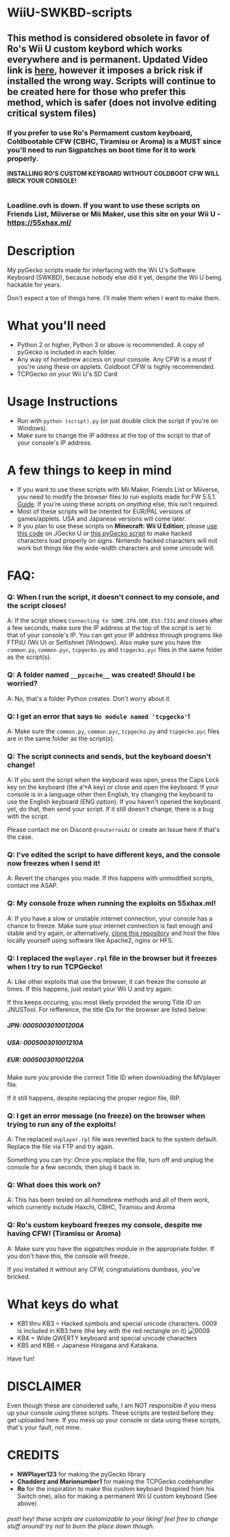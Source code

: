 # WiiU-SWKBD-scripts
## This method is considered obsolete in favor of Ro's Wii U custom keybord which works everywhere and is permanent. Updated Video link is [here](https://www.youtube.com/watch?v=DtZPjN-st8o), however it imposes a brick risk if installed the wrong way. Scripts will continue to be created here for those who prefer this method, which is safer (does not involve editing critical system files)

### If you prefer to use Ro's Permament custom keyboard, Coldbootable CFW (CBHC, Tiramisu or Aroma) is a MUST since you'll need to run Sigpatches on boot time for it to work properly.
**INSTALLING RO'S CUSTOM KEYBOARD WITHOUT COLDBOOT CFW WILL BRICK YOUR CONSOLE!**

# 
### Loadiine.ovh is down. If you want to use these scripts on Friends List, Miiverse or Mii Maker, use this site on your Wii U - https://55xhax.ml/

# Description
My pyGecko scripts made for interfacing with the Wii U's Software Keyboard (SWKBD), because nobody else did it yet, despite the Wii U being hackable for years.

Don't expect a ton of things here. I'll make them when I want to make them.

# What you'll need
- Python 2 or higher, Python 3 or above is recommended. A copy of pyGecko is included in each folder. 
- Any way of homebrew access on your console. Any CFW is a must if you're using these on applets. Coldboot CFW is highly recommended.
- TCPGecko on your Wii U's SD Card

# Usage Instructions
- Run with `python (script).py` (or just double click the script if you're on Windows). 
- Make sure to change the IP address at the top of the script to that of your console's IP address.

# A few things to keep in mind
- If you want to use these scripts with Mii Maker, Friends List or Miiverse, you need to modify the browser files to run exploits made for FW 5.5.1. [Guide](https://gbatemp.net/threads/5-5-2-browser-with-5-5-1-vulnerability-cfw-required.480468/). If you're using these scripts on *anything* else, this isn't required.
- Most of these scripts will be intented for EUR/PAL versions of games/applets. USA and Japanese versions will come later.
- If you plan to use these scripts on **Minecraft: Wii U Edition**, please [use this code](https://raw.githubusercontent.com/RouterRoidz/WiiU-SWKBD-scripts/main/Minecraft%3A%20Wii%20U%20Edition%20(EUR)/MC%20Unlock%20Symbols%20code.txt) on JGecko U or [this pyGecko script](https://raw.githubusercontent.com/RouterRoidz/WiiU-SWKBD-scripts/main/Minecraft%3A%20Wii%20U%20Edition%20(EUR)/MC_UnlockSymbols.py) to make hacked characters load properly on signs. Nintendo hacked characters will not work but things like the wide-width characters and some unicode will.




# FAQ:

### Q: When I run the script, it doesn't connect to my console, and the script closes!

A: If the script shows `Connecting to SOME.IPA.DDR.ESS:7331` and closes after a few seconds, make sure the IP address at the top of the script is set to that of your console's IP. You can get your IP address through programs like FTPiiU (Wii U) or Selfishnet (Windows). Also make sure you have the `common.py`, `common.pyc`, `tcpgecko.py` and `tcpgecko.pyc` files in the same folder as the script(s).

### Q: A folder named `__pycache__` was created! Should I be worried?

A: No, that's a folder Python creates. Don't worry about it.

### Q: I get an error that says `No module named 'tcpgecko'`!

A: Make sure the `common.py`, `common.pyc`, `tcpgecko.py` and `tcpgecko.pyc` files are in the same folder as the script(s).

### Q: The script connects and sends, but the keyboard doesn't change!

A: If you sent the script when the keyboard was open, press the Caps Lock key on the keyboard (the a↷A key) or close and open the keyboard. If your console is in a language other then English, try changing the keyboard to use the English keyboard (ENG option). If you haven't opened the keyboard yet, do that, then send your script. If it still doesn't change, there is a bug with the script.

Please contact me on Discord `@routerroidz` or create an Issue here if that's the case.

### Q: I've edited the script to have different keys, and the console now freezes when I send it!

A: Revert the changes you made. If this happens with unmodified scripts, contact me ASAP.

### Q: My console froze when running the exploits on 55xhax.ml!

A: If you have a slow or unstable internet connection, your console has a chance to freeze. Make sure your internet connection is fast enough and stable and try again, or alternatively, [clone this repository](https://github.com/RouterRoidz/55xhax) and host the files locally yourself using software like Apache2, nginx or HFS.

### Q: I replaced the `mvplayer.rpl` file in the browser but it freezes when I try to run TCPGecko!

A: Like other exploits that use the browser, it can freeze the console at times. If this happens, just restart your Wii U and try again.

If this keeps occuring, you most likely provided the wrong Title ID on JNUSTool. For refference, the title IDs for the browser are listed below:

##### JPN: 000500301001200A
##### USA: 000500301001210A
##### EUR: 000500301001220A

Make sure you provide the correct Title ID when downloading the MVplayer file.

If it still happens, despite replacing the proper region file, RIP.

### Q: I get an error message (no freeze) on the browser when trying to run any of the exploits!

A: The replaced `mvplayer.rpl` file was reverted back to the system default. Replace the file via FTP and try again.

Something you can try: Once you replace the file, turn off and unplug the console for a few seconds, then plug it back in.

### Q: What does this work on?

A: This has been tested on all homebrew methods and all of them work, which currently include Haxchi, CBHC, Tiramisu and Aroma

### Q: Ro's custom keyboard freezes my console, despite me having CFW! (Tiramisu or Aroma)

A: Make sure you have the sigpatches module in the appropriate folder. If you don't have this, the console will freeze.

If you installed it without any CFW, congratulations dumbass, you've bricked.
# What keys do what

- KB1 thru KB3 = Hacked symbols and special unicode characters. 0009 is included in KB3 here (the key with the red rectangle on it) ![0009](https://user-images.githubusercontent.com/54253840/152971588-25d92cfc-56fe-4942-98c2-2c874b365f1c.png)
- KB4 = Wide QWERTY keyboard and special unicode characters
- KB5 and KB6 = Japanese Hiragana and Katakana.

Have fun!

# DISCLAIMER
Even though these are considered safe, I am NOT responsible if you mess up your console using these scripts. These scripts are tested before they get uploaded here.
If you mess up your console or data using these scripts, that's your fault, not mine.

# CREDITS
- **NWPlayer123** for making the pyGecko library
- **Chadderz and Marionumber1** for making the TCPGecko codehandler
- **Ro** for the inspiration to make this custom keyboard (Inspired from his Switch one), also for making a permanent Wii U custom keyboard (See above)
###### psst! hey! these scripts are customizable to your liking! feel free to change stuff around! try not to burn the place down though.
